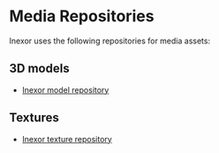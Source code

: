 # Media Repositories

Inexor uses the following repositories for media assets:

## 3D models

* [Inexor model repository](https://github.com/inexorgame/models)

## Textures

* [Inexor texture repository](https://github.com/inexorgame/textures)
